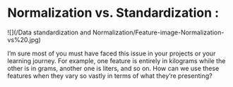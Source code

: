# Normalization vs. Standardization : 

![](/Data standardization and Normalization/Feature-image-Normalization-vs%20.jpg)

I’m sure most of you must have faced this issue in your projects or your learning journey. For example, one feature is entirely in kilograms while the other is in grams, another one is liters, and so on. How can we use these features when they vary so vastly in terms of what they’re presenting?
